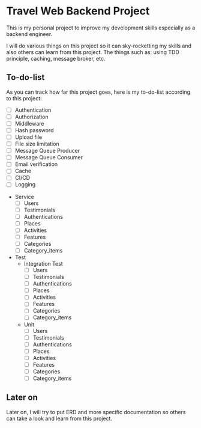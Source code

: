 # Travel Web Backend Project

This is my personal project to improve my development skills especially as a backend engineer.

I will do various things on this project so it can sky-rocketting my skills and also others can learn from this project. The things such as: using TDD principle, caching, message broker, etc.

## To-do-list

As you can track how far this project goes, here is my to-do-list according to this project:

- [ ]  Authentication
- [ ]  Authorization
- [ ]  Middleware
- [ ]  Hash password
- [ ]  Upload file
- [ ]  File size limitation
- [ ]  Message Queue Producer
- [ ]  Message Queue Consumer
- [ ]  Email verification
- [ ]  Cache
- [ ]  CI/CD
- [ ]  Logging
- Service
    - [ ]  Users
    - [ ]  Testimonials
    - [ ]  Authentications
    - [ ]  Places
    - [ ]  Activities
    - [ ]  Features
    - [ ]  Categories
    - [ ]  Category_items
- Test
    - Integration Test
        - [ ]  Users
        - [ ]  Testimonials
        - [ ]  Authentications
        - [ ]  Places
        - [ ]  Activities
        - [ ]  Features
        - [ ]  Categories
        - [ ]  Category_items
    - Unit
        - [ ]  Users
        - [ ]  Testimonials
        - [ ]  Authentications
        - [ ]  Places
        - [ ]  Activities
        - [ ]  Features
        - [ ]  Categories
        - [ ]  Category_items

## Later on

Later on, I will try to put ERD and more specific documentation so others can take a look and learn from this project.